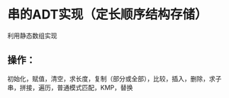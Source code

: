# 串的ADT实现（定长顺序结构存储）<br>
利用静态数组实现 <br>
## 操作：<br>
初始化，赋值，清空，求长度，复制（部分或全部），比较，插入，删除，求子串，拼接，遍历，普通模式匹配，KMP，替换
